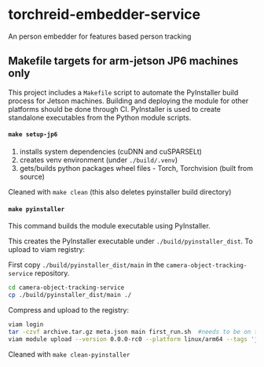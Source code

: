 # torchreid-embedder-service
An person embedder for features based person tracking


## Makefile targets for arm-jetson JP6 machines only

This project includes a `Makefile` script to automate the PyInstaller build process for Jetson machines. Building and deploying the module for other platforms should be done through CI.
PyInstaller is used to create standalone executables from the Python module scripts.

####  `make setup-jp6`

1. installs system dependencies (cuDNN and cuSPARSELt)
2. creates venv environment (under `./build/.venv`)
3. gets/builds python packages wheel files - Torch, Torchvision (built from source)

Cleaned with `make clean` (this also deletes pyinstaller build directory)

#### `make pyinstaller`
This command builds the module executable using PyInstaller.

This creates the PyInstaller executable under `./build/pyinstaller_dist`.
To upload to viam registry:

First copy `./build/pyinstaller_dist/main` in the `camera-object-tracking-service` repository.

```bash
cd camera-object-tracking-service
cp ./build/pyinstaller_dist/main ./
```

Compress and upload to the registry:

```bash
viam login
tar -czvf archive.tar.gz meta.json main first_run.sh  #needs to be on the same level
viam module upload --version 0.0.0-rc0 --platform linux/arm64 --tags 'jetpack:6' archive.tar.gz
```

Cleaned with `make clean-pyinstaller`
